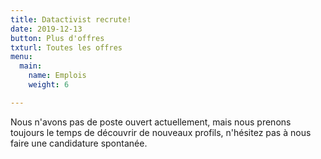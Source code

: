 ```yaml
---
title: Datactivist recrute!
date: 2019-12-13
button: Plus d'offres
txturl: Toutes les offres
menu:
  main:
    name: Emplois
    weight: 6

---
```

Nous n'avons pas de poste ouvert actuellement, mais nous prenons toujours le temps de découvrir de nouveaux profils, n'hésitez pas à nous faire une candidature spontanée. 